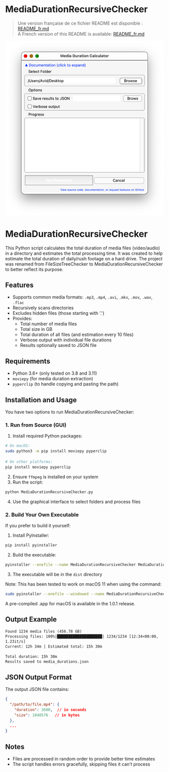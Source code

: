# MediaDurationRecursiveChecker

> Une version française de ce fichier README est disponible : [README_fr.md](README_fr.md)  
> A French version of this README is available: [README_fr.md](README_fr.md)

![Screenshot of the GUI](gui.png)

# MediaDurationRecursiveChecker

This Python script calculates the total duration of media files (video/audio) in a directory and estimates the total processing time. It was created to help estimate the total duration of daily/rush footage on a hard drive. The project was renamed from FileSizeTreeChecker to MediaDurationRecursiveChecker to better reflect its purpose.

## Features

- Supports common media formats: `.mp3`, `.mp4`, `.avi`, `.mkv`, `.mov`, `.wav`, `.flac`
- Recursively scans directories
- Excludes hidden files (those starting with '.')
- Provides:
  - Total number of media files
  - Total size in GB
  - Total duration of all files (and estimation every 10 files)
  - Verbose output with individual file durations
  - Results optionally saved to JSON file

## Requirements

- Python 3.6+ (only tested on 3.8 and 3.11)
- `moviepy` (for media duration extraction)
- `pyperclip` (to handle copying and pasting the path)

## Installation and Usage

You have two options to run MediaDurationRecursiveChecker:

### 1. Run from Source (GUI)
1. Install required Python packages:
```bash
# On macOS:
sudo python3 -m pip install moviepy pyperclip

# On other platforms:
pip install moviepy pyperclip
```
2. Ensure `ffmpeg` is installed on your system
3. Run the script:
```bash
python MediaDurationRecursiveChecker.py
```
4. Use the graphical interface to select folders and process files

### 2. Build Your Own Executable
If you prefer to build it yourself:
1. Install PyInstaller:
```bash
pip install pyinstaller
```
2. Build the executable:
```bash
pyinstaller --onefile --name MediaDurationRecursiveChecker MediaDurationRecursiveChecker.py --noconsole --hidden-import=imageio_ffmpeg
```
3. The executable will be in the `dist` directory

Note: This has been tested to work on macOS 11 when using the command:
```bash
sudo pyinstaller --onefile --windowed --name MediaDurationRecursiveChecker MediaDurationRecursiveChecker.py --clean
```

A pre-compiled .app for macOS is available in the 1.0.1 release.

## Output Example

```
Found 1234 media files (456.78 GB)
Processing files: 100%|████████████████████| 1234/1234 [12:34<00:00,  1.23it/s]
Current: 12h 34m | Estimated total: 15h 30m

Total duration: 15h 30m
Results saved to media_durations.json
```

## JSON Output Format

The output JSON file contains:
```json
{
  "/path/to/file.mp4": {
    "duration": 3600,  // in seconds
    "size": 1048576   // in bytes
  },
  ...
}
```

## Notes

- Files are processed in random order to provide better time estimates
- The script handles errors gracefully, skipping files it can't process
